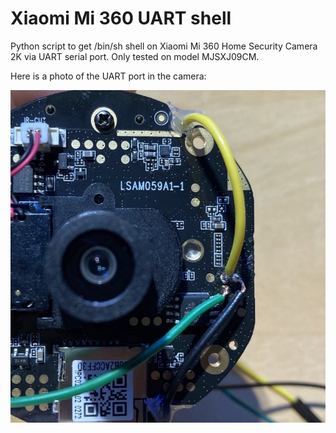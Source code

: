 # Xiaomi Mi 360 UART shell

Python script to get /bin/sh shell on Xiaomi Mi 360 Home Security Camera 2K via UART serial port. Only tested on model MJSXJ09CM.

Here is a photo of the UART port in the camera:

![UART port in model MJSXJ09CM](https://raw.githubusercontent.com/hacefresko/Xiaomi-Mi-360-UART-shell/master/UART.jpeg)
